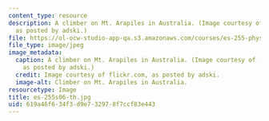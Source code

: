 ```yaml
---
content_type: resource
description: A climber on Mt. Arapiles in Australia. (Image courtesy of flickr.com,
  as posted by adski.)
file: https://ol-ocw-studio-app-qa.s3.amazonaws.com/courses/es-255-physics-of-rock-climbing-spring-2006/619a46f634f3d9e732978f7ccf83e443_es-255s06-th.jpg
file_type: image/jpeg
image_metadata:
  caption: A climber on Mt. Arapiles in Australia. (Image courtesy of [flickr.com](http://flickr.com/),
    as posted by adski.)
  credit: Image courtesy of flickr.com, as posted by adski.
  image-alt: Climber on Mt. Arapiles in Australia.
resourcetype: Image
title: es-255s06-th.jpg
uid: 619a46f6-34f3-d9e7-3297-8f7ccf83e443
---
```


